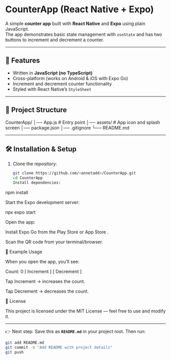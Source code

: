 # CounterApp (React Native + Expo)

A simple **counter app** built with **React Native** and **Expo** using plain JavaScript.  
The app demonstrates basic state management with `useState` and has two buttons to increment and decrement a counter.

---

## 🚀 Features
- Written in **JavaScript (no TypeScript)**
- Cross-platform (works on Android & iOS with Expo Go)
- Increment and decrement counter functionality
- Styled with React Native’s `StyleSheet`

---

## 📂 Project Structure

CounterApp/
│── App.js # Entry point
│── assets/ # App icon and splash screen
│── package.json
│── .gitignore
└── README.md

---

## 🛠️ Installation & Setup

1. Clone the repository:
   ```bash
   git clone https://github.com/<annetadd>/CounterApp.git
   cd CounterApp
   Install dependencies:

npm install


Start the Expo development server:

npx expo start


Open the app:

Install Expo Go from the Play Store
 or App Store
.

Scan the QR code from your terminal/browser.

📱 Example Usage

When you open the app, you’ll see:

Count: 0
[ Increment ]   [ Decrement ]


Tap Increment → increases the count.

Tap Decrement → decreases the count.

📜 License

This project is licensed under the MIT License — feel free to use and modify it.


---

👉 Next step: Save this as **`README.md`** in your project root. Then run:

```bash
git add README.md
git commit -m "Add README with project details"
git push


